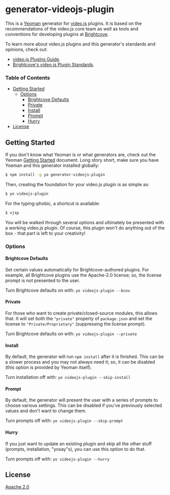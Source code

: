 # generator-videojs-plugin

This is a [Yeoman](http://yeoman.io) generator for [video.js](http://videojs.com) plugins. It is based on the recommendations of the video.js core team as well as tools and conventions for developing plugins at [Brightcove](https://www.brightcove.com).

To learn more about video.js plugins and this generator's standards and opinions, check out:

- [video.js Plugins Guide](https://github.com/videojs/video.js/blob/master/docs/guides/plugins.md).
- [Brightcove's video.js Plugin Standards](docs/standards.md).

### Table of Contents

<!-- START doctoc generated TOC please keep comment here to allow auto update -->
<!-- DON'T EDIT THIS SECTION, INSTEAD RE-RUN doctoc TO UPDATE -->


- [Getting Started](#getting-started)
  - [Options](#options)
    - [Brightcove Defaults](#brightcove-defaults)
    - [Private](#private)
    - [Install](#install)
    - [Prompt](#prompt)
    - [Hurry](#hurry)
- [License](#license)

<!-- END doctoc generated TOC please keep comment here to allow auto update -->

## Getting Started

If you don't know what Yeoman is or what generators are, check out the Yeoman [Getting Started](http://yeoman.io/learning/index.html) document. Long story short, make sure you have Yoeman and this generator installed globally:

```sh
$ npm install -g yo generator-videojs-plugin
```

Then, creating the foundation for your video.js plugin is as simple as:

```sh
$ yo videojs-plugin
```

For the typing-phobic, a shortcut is available:

```sh
$ vjsp
```

You will be walked through several options and ultimately be presented with a working video.js plugin. Of course, this plugin won't do anything out of the box - that part is left to your creativity!

### Options

#### Brightcove Defaults

Set certain values automatically for Brightcove-authored plugins. For example, all Brightcove plugins use the Apache-2.0 license; so, the license prompt is not presented to the user.

Turn Brightcove defaults on with: `yo videojs-plugin --bcov`

#### Private

For those who want to create private/closed-source modules, this allows that. It will set both the `"private"` property of `package.json` and set the license to `"Private/Proprietary"` (suppressing the license prompt).

Turn Brightcove defaults on with: `yo videojs-plugin --private`

#### Install

By default, the generator will run `npm install` after it is finished. This can be a slower process and you may not always need it; so, it can be disabled (this option is provided by Yeoman itself).

Turn installation off with: `yo videojs-plugin --skip-install`

#### Prompt

By default, the generator will present the user with a series of prompts to choose various settings. This can be disabled if you've previously selected values and don't want to change them.

Turn prompts off with: `yo videojs-plugin --skip-prompt`

#### Hurry

If you just want to update an existing plugin and skip all the other stuff (prompts, installation, "yosay"s), you can use this option to do that.

Turn prompts off with: `yo videojs-plugin --hurry`

## License

[Apache 2.0](LICENSE)
